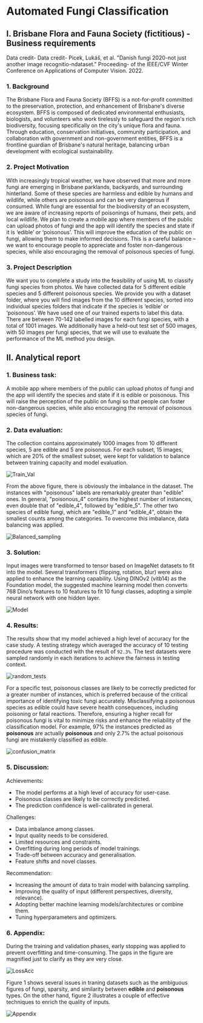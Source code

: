 # Automated Fungi Classification
## I. Brisbane Flora and Fauna Society (fictitious) - Business requirements
Data credit-
Data credit- Picek, Lukáš, et al. "Danish fungi 2020-not just another image recognitio-ndataset."
Proceeding- of the IEEE/CVF Winter Conference on Applications of Computer Vision. 2022.

### 1. Background
The Brisbane Flora and Fauna Society (BFFS) is a not-for-profit committed to the preservation, protection, and enhancement of Brisbane's diverse ecosystem. BFFS is composed of dedicated environmental enthusiasts, biologists, and volunteers who work tirelessly to safeguard the region's rich biodiversity, focusing specifically on the city's unique flora and fauna. Through education, conservation initiatives, community participation, and collaboration with government and non-government entities, BFFS is a frontline guardian of Brisbane's natural heritage, balancing
urban development with ecological sustainability.

### 2. Project Motivation
With increasingly tropical weather, we have observed that more and more fungi are emerging in Brisbane parklands, backyards, and surrounding hinterland. Some of these species are harmless and edible by humans and wildlife, while others are poisonous and can be very dangerous if consumed. While fungi are essential for the biodiversity of an ecosystem, we are aware of increasing reports of poisonings of humans, their pets, and local wildlife. We plan to create a mobile app where members of the public can upload photos of fungi and the app will identify the species and state if it is ‘edible’ or ‘poisonous’. This will improve the education
of the public on fungi, allowing them to make informed decisions. This is a careful balance – we want to encourage people to appreciate and foster non-dangerous species, while also encouraging the removal of poisonous species of fungi.

### 3. Project Description
We want you to complete a study into the feasibility of using ML to classify fungi species from photos. We have collected data for 5 different edible species and 5 different poisonous species. We provide you with a dataset folder, where you will find images from the 10 different species, sorted into individual species folders that indicate if the species is ‘edible’ or ‘poisonous’. We have used one of our trained experts to label this data. There are between 70-142 labelled images for
each fungi species, with a total of 1001 images. We additionally have a held-out test set of 500 images, with 50 images per fungi species, that we will use to evaluate the performance of the ML method you design.

## II. Analytical report
### 1.  Business task:
A mobile app where members of the public can upload photos of fungi and the app will identify the species and state if it is edible or poisonous. This will raise the perception of the public on fungi so that people can foster non-dangerous species, while also encouraging the removal of poisonous species of fungi.

### 2. Data evaluation:
The collection contains approximately 1000 images from 10 different species, 5 are edible and 5 are poisonous. For each subset, 15 images, which are 20% of the smallest subset, were kept for validation to balance between training capacity and model evaluation.

![Train_Val](graphics/Train_Val.png)

From the above figure, there is obviously the imbalance in the dataset. The instances with "poisonous" labels are remarkably greater than "edible" ones. In general, "poisonous_4" contains the highest number of instances, even double that of "edible_4", followed by "edible_5". The other two species of edible fungi, which are "edible_1" and "edible_4", obtain the smallest counts among the categories. To overcome this imbalance, data balancing was applied.

![Balanced_sampling](graphics/Balanced_sampling.png)

### 3. Solution:
Input images were transformed to tensor based on ImageNet datasets to fit into the model. Several transformers (flipping, rotation, blur) were also applied to enhance the learning capability. Using DINOv2 (vitb14) as the Foundation model, the suggested machine learning model then converts 768 Dino’s features to 10 features to fit 10 fungi classes, adopting a simple neural network with one hidden layer.

![Model](graphics/Model.png)

### 4. Results:
The results show that my model achieved a high level of accuracy for the case study. A testing strategy which averaged the accuracy of 10 testing procedure was conducted with the result of `92.3%`. The test datasets were sampled randomly in each iterations to achieve the fairness in testing context.

![random_tests](graphics/random_tests.png)

For a specific test, poisonous classes are likely to be correctly predicted for a greater number of instances, which is preferred because of the critical importance of identifying toxic fungi accurately. Misclassifying a poisonous species as edible could have severe health consequences, including poisoning or fatal reactions. Therefore, ensuring a higher recall for poisonous fungi is vital to minimize risks and enhance the reliability of the classification model. For example, 97% the instances predicted as **poisonous** are actually **poisonous** and only 2.7% the actual poisonous fungi are mistakenly classified as edible.

![confusion_matrix](graphics/confusion_matrix.png)

### 5. Discussion:
Achievements:
-   The model performs at a high level of accuracy for user-case.
-   Poisonous classes are likely to be correctly predicted.
-   The prediction confidence is well-calibrated in general.

Challenges:
-	Data imbalance among classes.
-	Input quality needs to be considered.
-	Limited resources and constraints.
-	Overfitting during long periods of model trainings.
-   Trade-off between accuracy and generalisation.
-	Feature shifts and novel classes.

Recommendation:
-	Increasing the amount of data to train model with balancing sampling.
-	Improving the quality of input (different perspectives, diversity, relevance).
-	Adopting better machine learning models/architectures or combine them.
-	Tuning hyperparameters and optimizers.

### 6. Appendix:
During the training and validation phases, early stopping was applied to prevent overfitting and time-consuming. The gaps in the figure are magnified just to clarify as they are very close.

![LossAcc](graphics/LossAcc.png)

Figure 1 shows several issues in traning datasets such as the ambiguous figures of fungi, sparsity, and similarity between **edible** and **poisonous** types. On the other hand, figure 2 illustrates a couple of effective techniques to enrich the quality of inputs.

![Appendix](graphics/Appendix.PNG)
